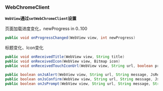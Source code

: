 ### WebChromeClient

**`WebView`通过`setWebChromeClient`设置**

页面加载进度变化，newProgress in 0..100

~~~java
public void onProgressChanged(WebView view, int newProgress)
~~~

标题变化、Icon变化

~~~java
public void onReceivedTitle(WebView view, String title)
public void onReceivedIcon(WebView view, Bitmap icon)
public void onReceivedTouchIconUrl(WebView view, String url, boolean precomposed)
~~~

~~~java
public boolean onJsAlert(WebView view, String url, String message, JsResult result)
public boolean onJsConfirm(WebView view, String url, String message, JsResult result)
public boolean onJsPrompt(WebView view, String url, String message, String defaultValue, JsPromptResult result)
~~~

